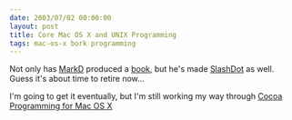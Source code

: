 ```yaml
---
date: 2003/07/02 00:00:00
layout: post
title: Core Mac OS X and UNIX Programming
tags: mac-os-x bork programming
---
```


Not only has [MarkD](http://badgertronics.com/blog) produced a [book](http://borkware.com/corebook/), but he's made [SlashDot](http://slashdot.org/article.pl?sid=03/07/01/1636204) as well. Guess it's about time to retire now...

I'm going to get it eventually, but I'm still working my way through
[Cocoa Programming for Mac OS
X](http://www.amazon.com/gp/product/0321503619?ie=UTF8&tag=vinodkurupshomep&linkCode=as2&camp=1789&creative=390957&creativeASIN=0321503619)

